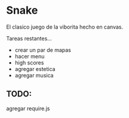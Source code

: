 Snake
=====

El clasico juego de la viborita hecho en canvas.

Tareas restantes...

* crear un par de mapas
* hacer menu
* high scores
* agregar estetica
* agregar musica


TODO:
-----
agregar require.js